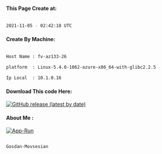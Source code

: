 
   
#### This Page Create at:

```bash

2021-11-05 - 02:42:18 UTC

```

#### Create By Machine:

```bash

Host Name : fv-az133-26

platform  : Linux-5.4.0-1062-azure-x86_64-with-glibc2.2.5

Ip Local  : 10.1.0.16

```
#### Download This code Here:

[![GitHub release (latest by date)](https://img.shields.io/github/v/release/Gosdan-Movsesian/Gosdan?style=for-the-badge&label=Download)](https://github.com/Gosdan-Movsesian/Gosdan/releases) 

</p> 

#### About Me :

[![App-Run](https://github.com/Gosdan-Movsesian/Gosdan/actions/workflows/App-Run.yml/badge.svg)](https://github.com/Gosdan-Movsesian/Gosdan/actions/workflows/App-Run.yml)

```bash

Gosdan-Movsesian

```

